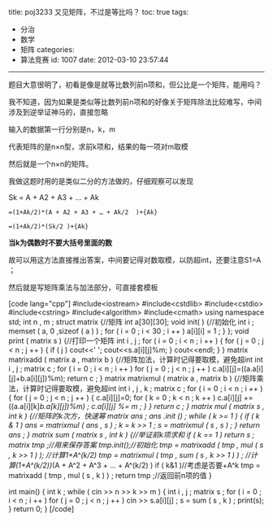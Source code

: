 title: poj3233 又见矩阵，不过是等比吗？
toc: true
tags:
  - 分治
  - 数学
  - 矩阵
categories:
  - 算法竞赛
id: 1007
date: 2012-03-10 23:57:44
---

题目大意很明了，初看是像是就等比数列前n项和，但公比是一个矩阵，能用吗？

我不知道，因为如果是类似等比数列前n项和的好像关于矩阵除法比较难写，中间涉及到逆举证神马的，直接忽略

输入的数据第一行分别是n，k，m

代表矩阵的是n×n型，求前k项和，结果的每一项对m取模

然后就是一个n×n的矩阵。

我做这题时用的是类似二分的方法做的，仔细观察可以发现

Sk = A + A2 + A3 + … + Ak   

    =(1+Ak/2)*(A + A2 + A3 + … + Ak/2  )+{Ak}

    =(1+Ak/2)*(Sk/2 )+{Ak}

**当k为偶数时不要大括号里面的数**

故可以用这方法直接推出答案，中间要记得对数取模，以防超int，还要注意S1=A ；

然后就是写矩阵乘法与加法部分，可直接套模板

[code lang="cpp"]
#include&lt;iostream&gt;
 #include&lt;cstdlib&gt;
 #include&lt;cstdio&gt;
 #include&lt;cstring&gt;
 #include&lt;algorithm&gt;
 #include&lt;cmath&gt;
 using namespace std;
 int n , m ;
 struct matrix {//矩阵
     int a[30][30];
     void init(  )
     {//初始化
         int i ;
         memset ( a, 0 ,sizeof ( a ) ) ;
         for ( i = 0 ; i &lt; 30 ; i ++ )
             a[i][i] = 1 ;
     }
 };
 void print ( matrix s )
 {//打印一个矩阵
     int i , j ;
     for ( i = 0 ; i &lt; n ; i ++ )
     {
         for ( j = 0 ; j &lt; n ; j ++ )
         {
             if ( j )
                 cout&lt;&lt;' ';
             cout&lt;&lt;s.a[i][j]%m;
         }
         cout&lt;&lt;endl;
     }
 }
 matrix matrixadd ( matrix a , matrix b )
 {//矩阵加法，计算时记得要取模，避免超int
     int i , j ;
     matrix c ;
     for ( i = 0 ; i &lt; n ; i ++ )
         for ( j = 0  ; j &lt; n ; j ++ )
             c.a[i][j]=((a.a[i][j]+b.a[i][j])%m);
     return c ;
 }
 matrix matrixmul ( matrix a , matrix b )
 {//矩阵乘法，计算时记得要取模，避免超int
     int i , j , k ;
     matrix c ;
     for ( i = 0 ; i &lt; n ; i ++ )
     {
         for ( j = 0 ; j &lt; n ; j ++ )
         {
             c.a[i][j]=0;
             for ( k = 0 ; k &lt; n ; k ++ )
                 c.a[i][j] +=((a.a[i][k]*b.a[k][j])%m) ;
             c.a[i][j] %= m ;
         }
     }
     return c ;
 }
 matrix mul ( matrix s , int k  )
 {//矩阵的k次方，快速幂
     matrix ans ;
     ans .init () ;
     while ( k &gt;= 1 )
     {
         if ( k &amp; 1 )
             ans = matrixmul ( ans , s ) ;
         k = k &gt;&gt; 1 ;
         s = matrixmul ( s , s ) ;
     }
     return ans ;
 }
 matrix sum ( matrix s , int k )
 {//举证前k项求和
     if ( k == 1 )
         return s ;
     matrix tmp ;//用来保存答案
     tmp.init();//初始化
     tmp = matrixadd ( tmp , mul ( s , k &gt;&gt; 1 ) );    //计算1+A^(k/2)
     tmp = matrixmul ( tmp , sum ( s , k &gt;&gt; 1 ) ) ;    //计算(1+A^(k/2))*(A + A^2 + A^3 + … + A^(k/2)  )
     if ( k&amp;1 )//考虑是否要+A^k
         tmp = matrixadd ( tmp , mul ( s , k ) ) ;
     return tmp ;//返回前n项的值
 }

 int main()
 {
     int k ;
     while ( cin &gt;&gt; n &gt;&gt; k &gt;&gt; m )
     {
         int i , j ;
         matrix s ;
         for ( i = 0 ; i &lt; n ; i ++ )
             for ( j = 0 ; j &lt; n ; j ++ )
                 cin &gt;&gt; s.a[i][j] ;
         s = sum ( s , k ) ;
         print(s);    
     }
     return 0;
 }
[/code]